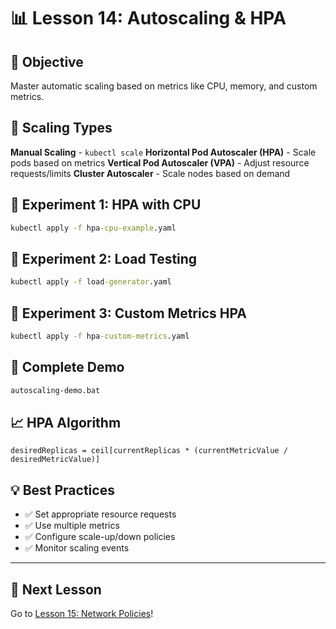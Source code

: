 # 📊 Lesson 14: Autoscaling & HPA

## 🎯 Objective
Master automatic scaling based on metrics like CPU, memory, and custom metrics.

## 🤔 Scaling Types

**Manual Scaling** - `kubectl scale`
**Horizontal Pod Autoscaler (HPA)** - Scale pods based on metrics
**Vertical Pod Autoscaler (VPA)** - Adjust resource requests/limits
**Cluster Autoscaler** - Scale nodes based on demand

## 🧪 Experiment 1: HPA with CPU

```cmd
kubectl apply -f hpa-cpu-example.yaml
```

## 🧪 Experiment 2: Load Testing

```cmd
kubectl apply -f load-generator.yaml
```

## 🧪 Experiment 3: Custom Metrics HPA

```cmd
kubectl apply -f hpa-custom-metrics.yaml
```

## 🚀 Complete Demo

```cmd
autoscaling-demo.bat
```

## 📈 HPA Algorithm

```
desiredReplicas = ceil[currentReplicas * (currentMetricValue / desiredMetricValue)]
```

## 💡 Best Practices

- ✅ Set appropriate resource requests
- ✅ Use multiple metrics
- ✅ Configure scale-up/down policies
- ✅ Monitor scaling events

---

## 🎯 Next Lesson

Go to [Lesson 15: Network Policies](../15-network-policies/)!
